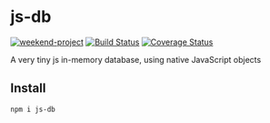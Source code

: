 # js-db

[![weekend-project](https://the-weekend-project.vercel.app/api/svg)](https://tducasse.com/posts/the-weekend-project)
[![Build Status](https://travis-ci.org/tducasse/js-db.svg?branch=main)](https://travis-ci.org/tducasse/js-db)
[![Coverage Status](https://coveralls.io/repos/github/tducasse/js-db/badge.svg?branch=main)](https://coveralls.io/github/tducasse/js-db?branch=main)

A very tiny js in-memory database, using native JavaScript objects

## Install

```sh
npm i js-db
```
